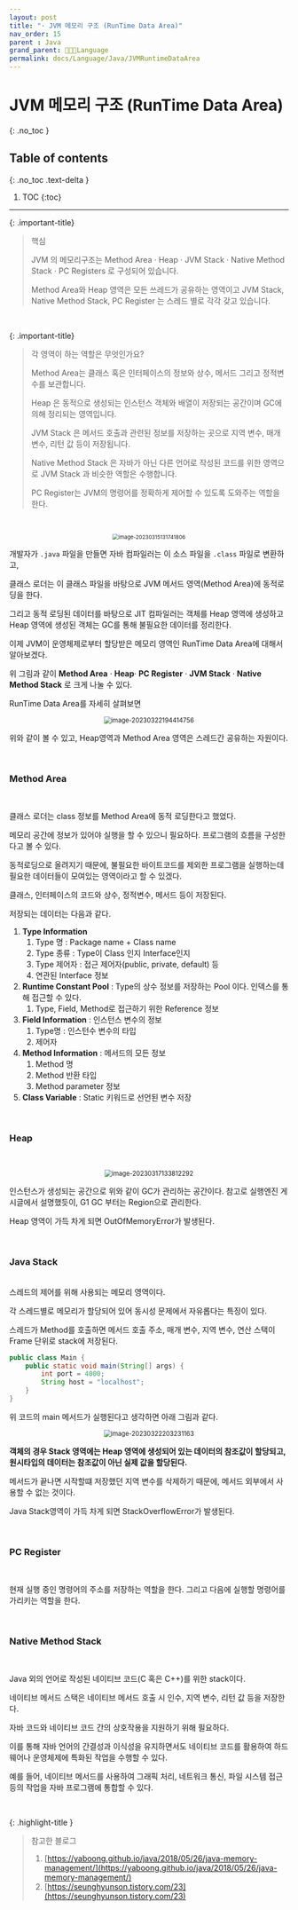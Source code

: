 ```yaml
---
layout: post
title: "· JVM 메모리 구조 (RunTime Data Area)"
nav_order: 15
parent : Java
grand_parent: 👩🏻‍💻Language
permalink: docs/Language/Java/JVMRuntimeDataArea
---
```


# JVM 메모리 구조 (RunTime Data Area)
{: .no_toc }

## Table of contents
{: .no_toc .text-delta }

1. TOC
{:toc}

---

{: .important-title}
> 핵심
> 
> JVM 의 메모리구조는 Method Area · Heap · JVM Stack · Native Method Stack · PC Registers 로 구성되어 있습니다.
> 
> Method Area와 Heap 영역은 모든 쓰레드가 공유하는 영역이고 JVM Stack, Native Method Stack, PC Register 는 스레드 별로 각각 갖고 있습니다.
> 

<br>

{: .important-title}
> 각 영역이 하는 역할은 무엇인가요?
> 
> Method Area는 클래스 혹은 인터페이스의 정보와 상수, 메서드 그리고 정적변수를 보관합니다.
> 
> Heap 은 동적으로 생성되는 인스턴스 객체와 배열이 저장되는 공간이며 GC에 의해 정리되는 영역입니다.
> 
> JVM Stack 은 메서드 호출과 관련된 정보를 저장하는 곳으로 지역 변수, 매개 변수, 리턴 값 등이 저장됩니다.
> 
> Native Method Stack 은 자바가 아닌 다른 언어로 작성된 코드를 위한 영역으로 JVM Stack 과 비슷한 역할은 수행합니다.
> 
> PC Register는 JVM의 명령어를 정확하게 제어할 수 있도록 도와주는 역할을 한다.

<br>

<p align="center">
<img src="https://raw.githubusercontent.com/buinq/imageServer/main/img/image-20230315131741806.png" alt="image-20230315131741806" style="zoom:67%;" />
</p>

개발자가 `.java` 파일을 만들면 자바 컴파일러는 이 소스 파일을 `.class` 파일로 변환하고, 

클래스 로더는 이 클래스 파일을 바탕으로 JVM 메서드 영역(Method Area)에 동적로딩을 한다.  

그리고 동적 로딩된 데이터를 바탕으로 JIT 컴파일러는 객체를 Heap 영역에 생성하고 Heap 영역에 생성된 객체는 GC를 통해 불필요한 데이터를 정리한다.

이제 JVM이 운영체제로부터 할당받은 메모리 영역인 RunTime Data Area에 대해서 알아보겠다.

위 그림과 같이 **Method Area** · **Heap**· **PC Register** · **JVM Stack** · **Native Method Stack** 로 크게 나눌 수 있다.

RunTime Data Area를 자세히 살펴보면

<p align="center">
<img src="https://raw.githubusercontent.com/buinq/imageServer/main/img/image-20230322194414756.png" alt="image-20230322194414756" style="zoom:80%;" />
</p>

위와 같이 볼 수 있고, Heap영역과 Method Area 영역은 스레드간 공유하는 자원이다.

<br>

### Method Area

<br>

클래스 로더는 class 정보를 Method Area에 동적 로딩한다고 했었다.

메모리 공간에 정보가 있어야 실행을 할 수 있으니 필요하다. 프로그램의 흐름을 구성한다고 볼 수 있다.

동적로딩으로 올려지기 때문에, 불필요한 바이트코드를 제외한 프로그램을 실행하는데 필요한 데이터들이 모여있는 영역이라고 할 수 있겠다.

클래스, 인터페이스의 코드와 상수, 정적변수, 메서드 등이 저장된다.

저장되는 데이터는 다음과 같다.

1. **Type Information**
    1. Type 명 : Package name + Class name
    2. Type 종류 : Type이 Class 인지 Interface인지
    3. Type 제어자 : 접근 제어자(public, private, default) 등
    4. 연관된 Interface 정보
2. **Runtime Constant Pool** : Type의 상수 정보를 저장하는 Pool 이다. 인덱스를 통해 접근할 수 있다.
    1. Type, Field, Method로 접근하기 위한 Reference 정보
3. **Field Information** : 인스턴스 변수의 정보
    1. Type명 : 인스턴수 변수의 타입
    2. 제어자
4. **Method Information** : 메서드의 모든 정보
    1. Method 명
    2. Method 반환 타입
    3. Method parameter 정보
5. **Class Variable** : Static 키워드로 선언된 변수 저장



<br>

### Heap

<br>

<p align="center">
<img src="https://raw.githubusercontent.com/buinq/imageServer/main/img/image-20230317133812292.png" alt="image-20230317133812292" style="zoom:80%;" />
</p>

인스턴스가 생성되는 공간으로 위와 같이 GC가 관리하는 공간이다. 참고로 실행엔진 게시글에서 설명했듯이, G1 GC 부터는 Region으로 관리한다.

Heap 영역이 가득 차게 되면 OutOfMemoryError가 발생된다.



<br>

### Java Stack

<br>
스레드의 제어를 위해 사용되는 메모리 영역이다.

각 스레드별로 메모리가 할당되어 있어 동시성 문제에서 자유롭다는 특징이 있다.

스레드가 Method를 호출하면 메서드 호출 주소, 매개 변수, 지역 변수, 연산 스택이 Frame 단위로 stack에 저장된다.

```java
public class Main {
    public static void main(String[] args) {
        int port = 4000;
        String host = "localhost";
    }
}
```

위 코드의 main 메서드가 실행된다고 생각하면 아래 그림과 같다.

<p align="center">
<img src="https://raw.githubusercontent.com/buinq/imageServer/main/img/image-20230322203231163.png" alt="image-20230322203231163" style="zoom:80%;" />
</p>

**객체의 경우 Stack 영역에는 Heap 영역에 생성되어 있는 데이터의 참조값이 할당되고, 원시타입의 데이터는 참조값이 아닌 실제 값을 할당된다.**



메서드가 끝나면 시작할떄 저장했던 지역 변수를 삭제하기 때문에, 메서드 외부에서 사용할 수 없는 것이다.


Java Stack영역이 가득 차게 되면 StackOverflowError가 발생된다.

<br>

### PC Register

<br>

현재 실행 중인 명령어의 주소를 저장하는 역할을 한다. 그리고 다음에 실행할 명령어를 가리키는 역할을 한다.

<br>

### Native Method Stack

<br>

Java 외의 언어로 작성된 네이티브 코드(C 혹은 C++)를 위한 stack이다.

네이티브 메서드 스택은 네이티브 메서드 호출 시 인수, 지역 변수, 리턴 값 등을 저장한다.

자바 코드와 네이티브 코드 간의 상호작용을 지원하기 위해 필요하다.  

이를 통해 자바 언어의 간결성과 이식성을 유지하면서도 네이티브 코드를 활용하여 하드웨어나 운영체제에 특화된 작업을 수행할 수 있다.  

예를 들어, 네이티브 메서드를 사용하여 그래픽 처리, 네트워크 통신, 파일 시스템 접근 등의 작업을 자바 프로그램에 통합할 수 있다.


<br>

{: .highlight-title }
> 참고한 블로그
>
> 1. [https://yaboong.github.io/java/2018/05/26/java-memory-management/](https://yaboong.github.io/java/2018/05/26/java-memory-management/)
> 2. [https://seunghyunson.tistory.com/23](https://seunghyunson.tistory.com/23)



















